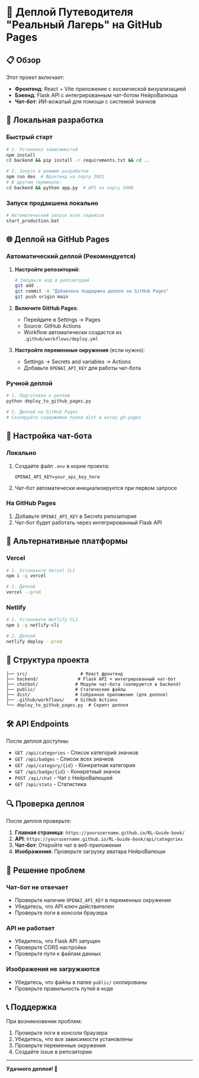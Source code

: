# 🚀 Деплой Путеводителя "Реальный Лагерь" на GitHub Pages

## 📋 Обзор

Этот проект включает:
- **Фронтенд**: React + Vite приложение с космической визуализацией
- **Бэкенд**: Flask API с интегрированным чат-ботом НейроВалюша
- **Чат-бот**: ИИ-вожатый для помощи с системой значков

## 🔧 Локальная разработка

### Быстрый старт
```bash
# 1. Установка зависимостей
npm install
cd backend && pip install -r requirements.txt && cd ..

# 2. Запуск в режиме разработки
npm run dev  # Фронтенд на порту 3001
# В другом терминале:
cd backend && python app.py  # API на порту 5000
```

### Запуск продакшена локально
```bash
# Автоматический запуск всех сервисов
start_production.bat
```

## 🌐 Деплой на GitHub Pages

### Автоматический деплой (Рекомендуется)

1. **Настройте репозиторий**:
   ```bash
   # Запушьте код в репозиторий
   git add .
   git commit -m "Добавлена поддержка деплоя на GitHub Pages"
   git push origin main
   ```

2. **Включите GitHub Pages**:
   - Перейдите в Settings → Pages
   - Source: GitHub Actions
   - Workflow автоматически создастся из `.github/workflows/deploy.yml`

3. **Настройте переменные окружения** (если нужно):
   - Settings → Secrets and variables → Actions
   - Добавьте `OPENAI_API_KEY` для работы чат-бота

### Ручной деплой

```bash
# 1. Подготовка к деплою
python deploy_to_github_pages.py

# 2. Деплой на GitHub Pages
# Скопируйте содержимое папки dist в ветку gh-pages
```

## 🤖 Настройка чат-бота

### Локально
1. Создайте файл `.env` в корне проекта:
   ```
   OPENAI_API_KEY=your_api_key_here
   ```

2. Чат-бот автоматически инициализируется при первом запросе

### На GitHub Pages
1. Добавьте `OPENAI_API_KEY` в Secrets репозитория
2. Чат-бот будет работать через интегрированный Flask API

## 🔗 Альтернативные платформы

### Vercel
```bash
# 1. Установите Vercel CLI
npm i -g vercel

# 2. Деплой
vercel --prod
```

### Netlify
```bash
# 1. Установите Netlify CLI
npm i -g netlify-cli

# 2. Деплой
netlify deploy --prod
```

## 📁 Структура проекта

```
├── src/                    # React фронтенд
├── backend/               # Flask API + интегрированный чат-бот
├── chatbot/              # Модули чат-бота (копируются в backend)
├── public/               # Статические файлы
├── dist/                 # Собранное приложение (для деплоя)
├── .github/workflows/    # GitHub Actions
└── deploy_to_github_pages.py  # Скрипт деплоя
```

## 🛠️ API Endpoints

После деплоя доступны:

- `GET /api/categories` - Список категорий значков
- `GET /api/badges` - Список всех значков
- `GET /api/category/{id}` - Конкретная категория
- `GET /api/badge/{id}` - Конкретный значок
- `POST /api/chat` - Чат с НейроВалюшей
- `GET /api/stats` - Статистика

## 🔍 Проверка деплоя

После деплоя проверьте:

1. **Главная страница**: `https://yourusername.github.io/RL-Guide-book/`
2. **API**: `https://yourusername.github.io/RL-Guide-book/api/categories`
3. **Чат-бот**: Откройте чат в веб-приложении
4. **Изображения**: Проверьте загрузку аватара НейроВалюши

## 🐛 Решение проблем

### Чат-бот не отвечает
- Проверьте наличие `OPENAI_API_KEY` в переменных окружения
- Убедитесь, что API ключ действителен
- Проверьте логи в консоли браузера

### API не работает
- Убедитесь, что Flask API запущен
- Проверьте CORS настройки
- Проверьте пути к файлам данных

### Изображения не загружаются
- Убедитесь, что файлы в папке `public/` скопированы
- Проверьте правильность путей в коде

## 📞 Поддержка

При возникновении проблем:
1. Проверьте логи в консоли браузера
2. Убедитесь, что все зависимости установлены
3. Проверьте переменные окружения
4. Создайте issue в репозитории

---

**Удачного деплоя! 🚀**
